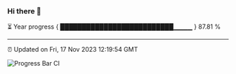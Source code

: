 ### Hi there 👋

⏳ Year progress { ██████████████████████████▁▁▁▁ } 87.81 %

---

⏰ Updated on Fri, 17 Nov 2023 12:19:54 GMT

![Progress Bar CI](https://github.com/liununu/liununu/workflows/Progress%20Bar%20CI/badge.svg)
